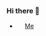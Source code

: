 ### Hi there 👋

- <img src="https://github.com/PolyLogic64/PolyLogic64/assets/50244580/30a21719-f261-4a3b-a3fd-edee0673f562" width="15"/> [Me](https://polylogic64.github.io)

<!--
**PolyLogic64/PolyLogic64** is a ✨ _special_ ✨ repository because its `README.md` (this file) appears on your GitHub profile.

Here are some ideas to get you started:

- 🔭 I’m currently working on ...
- 🌱 I’m currently learning ...
- 👯 I’m looking to collaborate on ...
- 🤔 I’m looking for help with ...
- 💬 Ask me about ...
- 📫 How to reach me: ...
- 😄 Pronouns: ...
- ⚡ Fun fact: ...
-->
